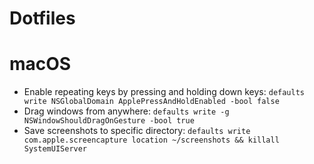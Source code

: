 # Dotfiles

# macOS

- Enable repeating keys by pressing and holding down keys: `defaults write NSGlobalDomain ApplePressAndHoldEnabled -bool false`
- Drag windows from anywhere: `defaults write -g NSWindowShouldDragOnGesture -bool true`
- Save screenshots to specific directory: `defaults write com.apple.screencapture location ~/screenshots && killall SystemUIServer`